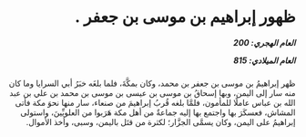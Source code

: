 <h1 dir="rtl">ظهور إبراهيم بن موسى بن جعفر .</h1>

<h5 dir="rtl">العام الهجري:  200

العام الميلادي: 815

</h5>

<p dir="rtl">ظهر إبراهيمُ بن موسى بن جعفر بن محمد، وكان بمكَّةَ، فلما بلغَه خبَرُ أبي السرايا وما كان منه سار إلى اليمن، وبها إسحاقُ بن موسى بن عيسى بن موسى بن محمد بن علي بن عبد الله بن عباس عاملًا للمأمون، فلمَّا بلغه قُربُ إبراهيمَ من صنعاء، سار منها نحوَ مكة فأتى المشاش، فعسكَرَ بها واجتمع بها إليه جماعةٌ من أهل مكة هَرَبوا من العلويِّينَ، واستولى إبراهيمُ على اليمن، وكان يسمَّى الجزَّار؛ لكثرة من قتَل باليمن، وسبى، وأخذ الأموال.</p></br>
